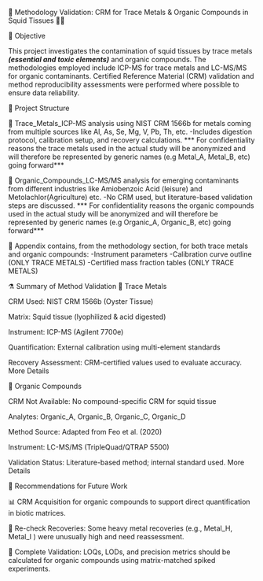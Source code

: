 🧪 Methodology Validation: CRM for Trace Metals & Organic Compounds in Squid Tissues 🦑🌊

🎯 Objective

This project investigates the contamination of squid tissues by trace metals ***(essential and toxic elements)***  and organic compounds. The methodologies employed include ICP-MS for trace metals and LC-MS/MS for organic contaminants. Certified Reference Material (CRM) validation and method reproducibility assessments were performed where possible to ensure data reliability.



📆 Project Structure

📁 Trace_Metals_ICP-MS analysis using NIST CRM 1566b for metals coming from multiple sources like Al, As, Se, Mg, V, Pb, Th, etc. 
-Includes digestion protocol, calibration setup, and recovery calculations.
*** For confidentiality reasons the trace metals used in the actual study will be anonymized and will therefore be represented by generic names (e.g Metal_A, Metal_B, etc) going forward***

📁 Organic_Compounds_LC-MS/MS analysis for emerging contaminants from different industries like Amiobenzoic Acid (leisure) and Metolachlor(Agriculture) etc. 
-No CRM used, but literature-based validation steps are discussed.
*** For confidentiality reasons the organic compounds used in the actual study will be anonymized and will therefore be represented by generic names (e.g Organic_A, Organic_B, etc) going forward***

📁 Appendix contains, from the methodology section, for both trace metals and organic compounds:
	-Instrument parameters 
	-Calibration curve outline (ONLY TRACE METALS)
	-Certified mass fraction tables (ONLY TRACE METALS)



⚗️ Summary of Method Validation
🧲 Trace Metals

CRM Used: NIST CRM 1566b (Oyster Tissue)

Matrix: Squid tissue (lyophilized & acid digested)

Instrument: ICP-MS (Agilent 7700e)

Quantification: External calibration using multi-element standards

Recovery Assessment: CRM-certified values used to evaluate accuracy. More Details


💊 Organic Compounds

CRM Not Available: No compound-specific CRM for squid tissue

Analytes: Organic_A, Organic_B, Organic_C, Organic_D

Method Source: Adapted from Feo et al. (2020)

Instrument: LC-MS/MS (TripleQuad/QTRAP 5500)

Validation Status: Literature-based method; internal standard used. More Details



🔄 Recommendations for Future Work

📊 CRM Acquisition for organic compounds to support direct quantification in biotic matrices.

🔎 Re-check Recoveries: Some heavy metal recoveries (e.g., Metal_H, Metal_I ) were unusually high and need reassessment.

🧪 Complete Validation: LOQs, LODs, and precision metrics should be calculated for organic compounds using matrix-matched spiked experiments.
